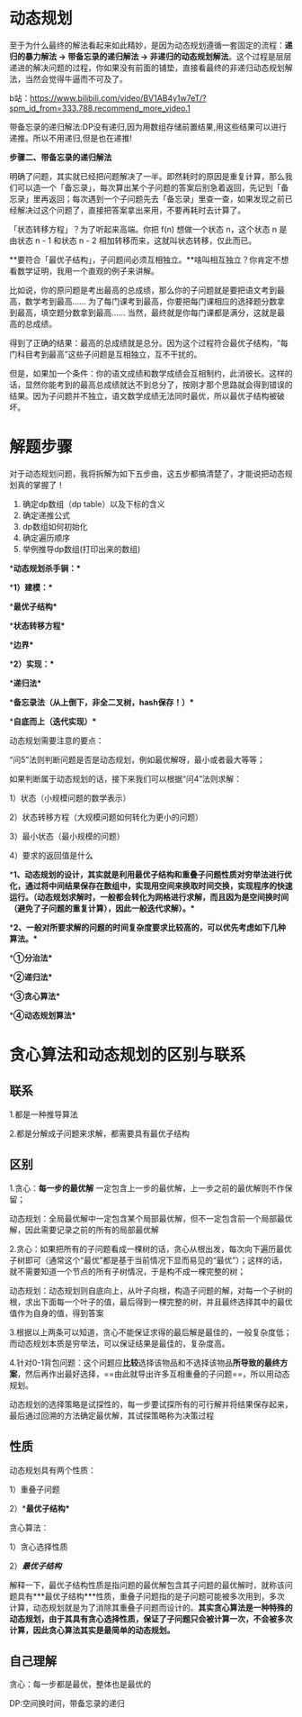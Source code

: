 # 动态规划

至于为什么最终的解法看起来如此精妙，是因为动态规划遵循一套固定的流程：**递归的暴力解法 -> 带备忘录的递归解法 -> 非递归的动态规划解法**。这个过程是层层递进的解决问题的过程，你如果没有前面的铺垫，直接看最终的非递归动态规划解法，当然会觉得牛逼而不可及了。

b站：https://www.bilibili.com/video/BV1AB4y1w7eT/?spm_id_from=333.788.recommend_more_video.1



带备忘录的递归解法:DP没有递归,因为用数组存储前置结果,用这些结果可以进行递推。所以不用递归,但是也在递推!



**步骤二、带备忘录的递归解法**



明确了问题，其实就已经把问题解决了一半。即然耗时的原因是重复计算，那么我们可以造一个「备忘录」，每次算出某个子问题的答案后别急着返回，先记到「备忘录」里再返回；每次遇到一个子问题先去「备忘录」里查一查，如果发现之前已经解决过这个问题了，直接把答案拿出来用，不要再耗时去计算了。



「状态转移方程」？为了听起来高端。你把 f(n) 想做一个状态 n，这个状态 n 是由状态 n - 1 和状态 n - 2 相加转移而来，这就叫状态转移，仅此而已。



**要符合「最优子结构」，子问题间必须互相独立。**啥叫相互独立？你肯定不想看数学证明，我用一个直观的例子来讲解。



比如说，你的原问题是考出最高的总成绩，那么你的子问题就是要把语文考到最高，数学考到最高...... 为了每门课考到最高，你要把每门课相应的选择题分数拿到最高，填空题分数拿到最高...... 当然，最终就是你每门课都是满分，这就是最高的总成绩。



得到了正确的结果：最高的总成绩就是总分。因为这个过程符合最优子结构，“每门科目考到最高”这些子问题是互相独立，互不干扰的。



但是，如果加一个条件：你的语文成绩和数学成绩会互相制约，此消彼长。这样的话，显然你能考到的最高总成绩就达不到总分了，按刚才那个思路就会得到错误的结果。因为子问题并不独立，语文数学成绩无法同时最优，所以最优子结构被破坏。



# 解题步骤

对于动态规划问题，我将拆解为如下五步曲，这五步都搞清楚了，才能说把动态规划真的掌握了！

1. 确定dp数组（dp table）以及下标的含义
2. 确定递推公式
3. dp数组如何初始化
4. 确定遍历顺序
5. 举例推导dp数组(打印出来的数组)



***动态规划杀手锏：\***

***1）建模：\***

***最优子结构\***

***状态转移方程\***

***边界\***

***2）实现：\***

***递归法\***

***备忘录法（从上倒下，非全二叉树，hash保存！）\***

***自底而上（迭代实现）\***



动态规划需要注意的要点：

“问5”法则判断问题是否是动态规划，例如最优解呀，最小或者最大等等；

如果判断属于动态规划的话，接下来我们可以根据“问4”法则求解：

1）状态（小规模问题的数学表示）

2）状态转移方程（大规模问题如何转化为更小的问题）

3）最小状态（最小规模的问题）

4）要求的返回值是什么



***1、动态规划的设计，其实就是利用最优子结构和重叠子问题性质对穷举法进行优化，通过将中间结果保存在数组中，实现用空间来换取时间交换，实现程序的快速运行。（动态规划求解时，一般都会转化为网格进行求解，而且因为是空间换时间（避免了子问题的重复计算），因此一般迭代求解）。\***

 ***2、一般对所要求解的问题的时间复杂度要求比较高的，可以优先考虑如下几种算法。\***

***①分治法\***

***②递归法\***

***③贪心算法\***

***④动态规划算法\***





# 贪心算法和动态规划的区别与联系

## 联系

1.都是一种推导算法

2.都是分解成子问题来求解，都需要具有最优子结构



## 区别

1.贪心：**每一步的最优解**  一定包含上一步的最优解，上一步之前的最优解则不作保留；

动态规划：全局最优解中一定包含某个局部最优解，但不一定包含前一个局部最优解，因此需要记录之前的所有的局部最优解 

2.贪心：如果把所有的子问题看成一棵树的话，贪心从根出发，每次向下遍历最优子树即可（通常这个“最优”都是基于当前情况下显而易见的“最优”）；这样的话，就不需要知道一个节点的所有子树情况，于是构不成一棵完整的树；

动态规划：动态规划则自底向上，从叶子向根，构造子问题的解，对每一个子树的根，求出下面每一个叶子的值，最后得到一棵完整的树，并且最终选择其中的最优值作为自身的值，得到答案

3.根据以上两条可以知道，贪心不能保证求得的最后解是最佳的，一般复杂度低；而动态规划本质是穷举法，可以保证结果是最佳的，复杂度高。

4.针对0-1背包问题：这个问题应**比较**选择该物品和不选择该物品**所导致的最终方案**，然后再作出最好选择，==由此就导出许多互相重叠的子问题==，所以用动态规划。



动态规划的选择策略是试探性的，每一步要试探所有的可行解并将结果保存起来，最后通过回溯的方法确定最优解，其试探策略称为决策过程



## 性质

动态规划具有两个性质：

1）重叠子问题

2）***最优子结构\***

贪心算法：

1）贪心选择性质

2）***最优子结构***

解释一下，最优子结构性质是指问题的最优解包含其子问题的最优解时，就称该问题具有***最优子结构\***性质，重叠子问题指的是子问题可能被多次用到，多次计算，动态规划就是为了消除其重叠子问题而设计的。**其实贪心算法是一种特殊的动态规划，由于其具有贪心选择性质，保证了子问题只会被计算一次，不会被多次计算，因此贪心算法其实是最简单的动态规划。**

## 自己理解

贪心：每一步都是最优，整体也是最优的



DP:空间换时间，带备忘录的递归